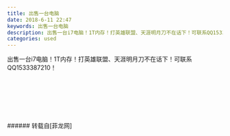 ```yaml
---
title: 出售一台电脑
date: 2018-6-11 22:47
keywords: 出售一台电脑
description: 出售一台i7电脑！1T内存！打英雄联盟、天涯明月刀不在话下！可联系QQ1533387210！
categories: used
---
```

<td class="t_f" id="postmessage_1412472">

出售一台i7电脑！1T内存！打英雄联盟、天涯明月刀不在话下！可联系QQ1533387210！<br/>
<img alt="" border="0" class="zoom" data-cf-modified-6cf393a0d07eb48020f09bbe-="" file="http://www.flw.ph/data/appbyme/upload/image/201806/11/WeI0JeTAv5tG.jpg" id="aimg_jTTxK" lazyloadthumb="1" onclick="" onmouseover="" src="http://www.flw.ph/data/appbyme/upload/image/201806/11/WeI0JeTAv5tG.jpg"/><br/>
<br/>
<img alt="" border="0" class="zoom" data-cf-modified-6cf393a0d07eb48020f09bbe-="" file="http://www.flw.ph/data/appbyme/upload/image/201806/11/hb7cZvAuApON.jpg" id="aimg_WEE4s" lazyloadthumb="1" onclick="" onmouseover="" src="http://www.flw.ph/data/appbyme/upload/image/201806/11/hb7cZvAuApON.jpg"/><br/>
<br/>
<img alt="" border="0" class="zoom" data-cf-modified-6cf393a0d07eb48020f09bbe-="" file="http://www.flw.ph/data/appbyme/upload/image/201806/11/oCR25KID1V9b.jpg" id="aimg_a61Dy" lazyloadthumb="1" onclick="" onmouseover="" src="http://www.flw.ph/data/appbyme/upload/image/201806/11/oCR25KID1V9b.jpg"/><br/>
<br/>
<img alt="" border="0" class="zoom" data-cf-modified-6cf393a0d07eb48020f09bbe-="" file="http://www.flw.ph/data/appbyme/upload/image/201806/11/5xz21xYLRCkT.jpg" id="aimg_DAlpz" lazyloadthumb="1" onclick="" onmouseover="" src="http://www.flw.ph/data/appbyme/upload/image/201806/11/5xz21xYLRCkT.jpg"/><br/>
<br/>
<img alt="" border="0" class="zoom" data-cf-modified-6cf393a0d07eb48020f09bbe-="" file="http://www.flw.ph/data/appbyme/upload/image/201806/11/eSLc4Q0sT3T0.jpg" id="aimg_AZDJf" lazyloadthumb="1" onclick="" onmouseover="" src="http://www.flw.ph/data/appbyme/upload/image/201806/11/eSLc4Q0sT3T0.jpg"/><br/>
<br/>
<img alt="" border="0" class="zoom" data-cf-modified-6cf393a0d07eb48020f09bbe-="" file="http://www.flw.ph/data/appbyme/upload/image/201806/11/kwDbt7gcu9rh.jpg" id="aimg_r8Wr8" lazyloadthumb="1" onclick="" onmouseover="" src="http://www.flw.ph/data/appbyme/upload/image/201806/11/kwDbt7gcu9rh.jpg"/><br/>
<br/>
</td>
###### 转载自[菲龙网]